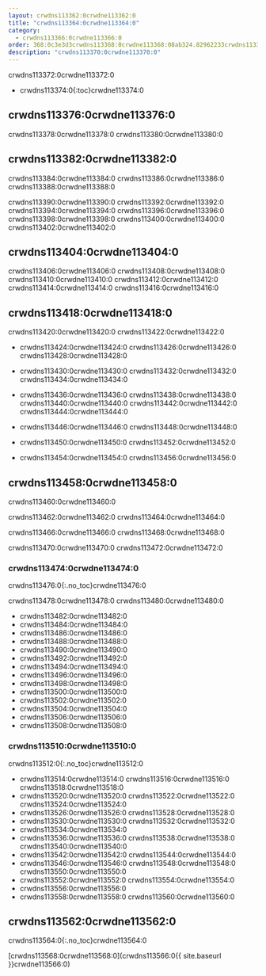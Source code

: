 ```yaml
---
layout: crwdns113362:0crwdne113362:0
title: "crwdns113364:0crwdne113364:0"
category:
  - crwdns113366:0crwdne113366:0
order: 368:0c3e3d3crwdns113368:0crwdne113368:08ab324.82962233crwdns113368:0crwdne113368:0
description: "crwdns113370:0crwdne113370:0"
---
```

crwdns113372:0crwdne113372:0

- crwdns113374:0{:toc}crwdne113374:0

## crwdns113376:0crwdne113376:0

crwdns113378:0crwdne113378:0 crwdns113380:0crwdne113380:0

## crwdns113382:0crwdne113382:0

crwdns113384:0crwdne113384:0 crwdns113386:0crwdne113386:0 crwdns113388:0crwdne113388:0

crwdns113390:0crwdne113390:0 crwdns113392:0crwdne113392:0 crwdns113394:0crwdne113394:0 crwdns113396:0crwdne113396:0 crwdns113398:0crwdne113398:0 crwdns113400:0crwdne113400:0 crwdns113402:0crwdne113402:0

## crwdns113404:0crwdne113404:0

crwdns113406:0crwdne113406:0 crwdns113408:0crwdne113408:0 crwdns113410:0crwdne113410:0 crwdns113412:0crwdne113412:0 crwdns113414:0crwdne113414:0 crwdns113416:0crwdne113416:0

## crwdns113418:0crwdne113418:0

crwdns113420:0crwdne113420:0 crwdns113422:0crwdne113422:0

- crwdns113424:0crwdne113424:0 crwdns113426:0crwdne113426:0 crwdns113428:0crwdne113428:0

- crwdns113430:0crwdne113430:0 crwdns113432:0crwdne113432:0 crwdns113434:0crwdne113434:0

- crwdns113436:0crwdne113436:0 crwdns113438:0crwdne113438:0 crwdns113440:0crwdne113440:0 crwdns113442:0crwdne113442:0 crwdns113444:0crwdne113444:0

- crwdns113446:0crwdne113446:0 crwdns113448:0crwdne113448:0

- crwdns113450:0crwdne113450:0 crwdns113452:0crwdne113452:0

- crwdns113454:0crwdne113454:0 crwdns113456:0crwdne113456:0

## crwdns113458:0crwdne113458:0

crwdns113460:0crwdne113460:0

crwdns113462:0crwdne113462:0 crwdns113464:0crwdne113464:0

crwdns113466:0crwdne113466:0 crwdns113468:0crwdne113468:0

crwdns113470:0crwdne113470:0 crwdns113472:0crwdne113472:0

### crwdns113474:0crwdne113474:0

crwdns113476:0{:.no_toc}crwdne113476:0

<!-- TODO: automate this from event-cataloger --> crwdns113478:0crwdne113478:0 crwdns113480:0crwdne113480:0

- crwdns113482:0crwdne113482:0
- crwdns113484:0crwdne113484:0
- crwdns113486:0crwdne113486:0
- crwdns113488:0crwdne113488:0
- crwdns113490:0crwdne113490:0
- crwdns113492:0crwdne113492:0
- crwdns113494:0crwdne113494:0
- crwdns113496:0crwdne113496:0
- crwdns113498:0crwdne113498:0
- crwdns113500:0crwdne113500:0
- crwdns113502:0crwdne113502:0
- crwdns113504:0crwdne113504:0
- crwdns113506:0crwdne113506:0
- crwdns113508:0crwdne113508:0

### crwdns113510:0crwdne113510:0

crwdns113512:0{:.no_toc}crwdne113512:0

- crwdns113514:0crwdne113514:0 crwdns113516:0crwdne113516:0 crwdns113518:0crwdne113518:0
- crwdns113520:0crwdne113520:0 crwdns113522:0crwdne113522:0 crwdns113524:0crwdne113524:0
- crwdns113526:0crwdne113526:0 crwdns113528:0crwdne113528:0
- crwdns113530:0crwdne113530:0 crwdns113532:0crwdne113532:0
- crwdns113534:0crwdne113534:0
- crwdns113536:0crwdne113536:0 crwdns113538:0crwdne113538:0 crwdns113540:0crwdne113540:0
- crwdns113542:0crwdne113542:0 crwdns113544:0crwdne113544:0
- crwdns113546:0crwdne113546:0 crwdns113548:0crwdne113548:0 crwdns113550:0crwdne113550:0
- crwdns113552:0crwdne113552:0 crwdns113554:0crwdne113554:0
- crwdns113556:0crwdne113556:0
- crwdns113558:0crwdne113558:0 crwdns113560:0crwdne113560:0

## crwdns113562:0crwdne113562:0

crwdns113564:0{:.no_toc}crwdne113564:0

[crwdns113568:0crwdne113568:0](crwdns113566:0{{ site.baseurl }}crwdne113566:0)